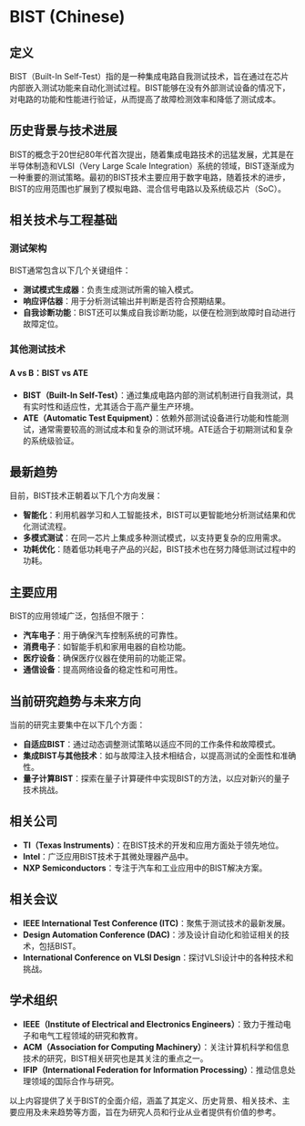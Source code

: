 # BIST (Chinese)

## 定义
BIST（Built-In Self-Test）指的是一种集成电路自我测试技术，旨在通过在芯片内部嵌入测试功能来自动化测试过程。BIST能够在没有外部测试设备的情况下，对电路的功能和性能进行验证，从而提高了故障检测效率和降低了测试成本。

## 历史背景与技术进展
BIST的概念于20世纪80年代首次提出，随着集成电路技术的迅猛发展，尤其是在半导体制造和VLSI（Very Large Scale Integration）系统的领域，BIST逐渐成为一种重要的测试策略。最初的BIST技术主要应用于数字电路，随着技术的进步，BIST的应用范围也扩展到了模拟电路、混合信号电路以及系统级芯片（SoC）。

## 相关技术与工程基础
### 测试架构
BIST通常包含以下几个关键组件：
- **测试模式生成器**：负责生成测试所需的输入模式。
- **响应评估器**：用于分析测试输出并判断是否符合预期结果。
- **自我诊断功能**：BIST还可以集成自我诊断功能，以便在检测到故障时自动进行故障定位。

### 其他测试技术
#### A vs B：BIST vs ATE
- **BIST（Built-In Self-Test）**：通过集成电路内部的测试机制进行自我测试，具有实时性和适应性，尤其适合于高产量生产环境。
- **ATE（Automatic Test Equipment）**：依赖外部测试设备进行功能和性能测试，通常需要较高的测试成本和复杂的测试环境。ATE适合于初期测试和复杂的系统级验证。

## 最新趋势
目前，BIST技术正朝着以下几个方向发展：
- **智能化**：利用机器学习和人工智能技术，BIST可以更智能地分析测试结果和优化测试流程。
- **多模式测试**：在同一芯片上集成多种测试模式，以支持更复杂的应用需求。
- **功耗优化**：随着低功耗电子产品的兴起，BIST技术也在努力降低测试过程中的功耗。

## 主要应用
BIST的应用领域广泛，包括但不限于：
- **汽车电子**：用于确保汽车控制系统的可靠性。
- **消费电子**：如智能手机和家用电器的自检功能。
- **医疗设备**：确保医疗仪器在使用前的功能正常。
- **通信设备**：提高网络设备的稳定性和可用性。

## 当前研究趋势与未来方向
当前的研究主要集中在以下几个方面：
- **自适应BIST**：通过动态调整测试策略以适应不同的工作条件和故障模式。
- **集成BIST与其他技术**：如与故障注入技术相结合，以提高测试的全面性和准确性。
- **量子计算BIST**：探索在量子计算硬件中实现BIST的方法，以应对新兴的量子技术挑战。

## 相关公司
- **TI（Texas Instruments）**：在BIST技术的开发和应用方面处于领先地位。
- **Intel**：广泛应用BIST技术于其微处理器产品中。
- **NXP Semiconductors**：专注于汽车和工业应用中的BIST解决方案。

## 相关会议
- **IEEE International Test Conference (ITC)**：聚焦于测试技术的最新发展。
- **Design Automation Conference (DAC)**：涉及设计自动化和验证相关的技术，包括BIST。
- **International Conference on VLSI Design**：探讨VLSI设计中的各种技术和挑战。

## 学术组织
- **IEEE（Institute of Electrical and Electronics Engineers）**：致力于推动电子和电气工程领域的研究和教育。
- **ACM（Association for Computing Machinery）**：关注计算机科学和信息技术的研究，BIST相关研究也是其关注的重点之一。
- **IFIP（International Federation for Information Processing）**：推动信息处理领域的国际合作与研究。

以上内容提供了关于BIST的全面介绍，涵盖了其定义、历史背景、相关技术、主要应用及未来趋势等方面，旨在为研究人员和行业从业者提供有价值的参考。